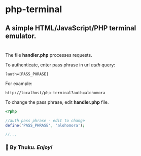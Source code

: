 # php-terminal

## A simple HTML/JavaScript/PHP terminal emulator.

#

The file **handler.php** processes requests.

To authenticate, enter pass phrase in url _auth_ query:

```?auth=[PASS_PHRASE]```

For example:

```http://localhost/php-terminal?auth=alohomora```

To change the pass phrase, edit **handler.php** file.

```php
<?php

//auth pass phrase - edit to change
define('PASS_PHRASE', 'alohomora');

//...
```

### 💖 By Thuku. _**Enjoy!**_